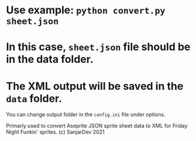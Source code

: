 # Use example: `python convert.py sheet.json`

# In this case, `sheet.json` file should be in the data folder.
# The XML output will be saved in the `data` folder.

You can change output folder in the `config.ini` file under options.

Primarly used to convert Aseprite JSON sprite sheet data to XML for Friday Night Funkin' sprites.
(c) SanjarDev 2021